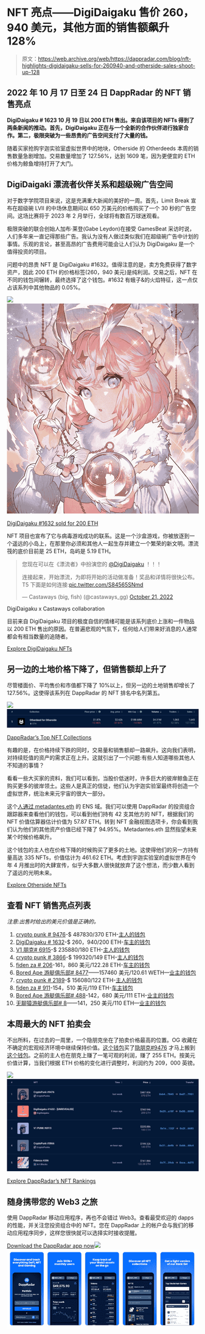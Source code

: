 # NFT 亮点——DigiDaigaku 售价 260，940 美元，其他方面的销售额飙升 128%

> 原文：<https://web.archive.org/web/https://dappradar.com/blog/nft-highlights-digidaigaku-sells-for-260940-and-otherside-sales-shoot-up-128>

## 2022 年 10 月 17 日至 24 日 DappRadar 的 NFT 销售亮点

**DigiDaigaku # 1623 10 月 19 日以 200 ETH 售出。来自该项目的 NFTs 得到了两条新闻的推动。首先，DigiDaigaku 正在与一个全新的合作伙伴进行独家合作。第二，极限突破为一些昂贵的广告空间支付了大量的钱。**

随着买家抢购宇迦实验室虚拟世界中的地块，Otherside 的 Otherdeeds 本周的销售数量急剧增加。交易数量增加了 127.56%，达到 1609 笔，因为更便宜的 ETH 价格为鲸鱼增持打开了大门。

## DigiDaigaki 漂流者伙伴关系和超级碗广告空间

对于数字学院项目来说，这是充满重大新闻的美好的一周。首先，Limit Break 宣布在超级碗 LVII 的中场休息期间以 650 万美元的价格购买了一个 30 秒的广告空间。这场比赛将于 2023 年 2 月举行，全球将有数百万球迷观看。

极限突破的联合创始人加布·莱登(Gabe Leydon)在接受 GamesBeat 采访时说，人们多年来一直记得那些广告。我认为没有人做过类似我们在超级碗广告中计划的事情。乐观的言论，甚至高昂的广告费用可能会让人们认为 DigiDaigaku 是一个值得投资的项目。

问题中的昂贵 NFT 是 DigiDaigaku #1632。值得注意的是，卖方免费获得了数字资产，因此 200 ETH 的价格标签(260，940 美元)是纯利润。交易之后，NFT 在不同的钱包间辗转，最终选择了这个钱包。#1632 有蛾子&的火焰特征，这一点仅占该系列中其他物品的 0.05%。

![](img/c174b6b2f5ce983ecac72764a9039a57.png)![](img/2ef9adb116d338beacbdcfce04000743.png)

[DigiDaigaku #1632 sold for 200 ETH](https://web.archive.org/web/20221130130515/https://dappradar.com/hub/assets/eth/0xd1258db6ac08eb0e625b75b371c023da478e94a9/1632)

NFT 项目也宣布了它与病毒游戏成功的联系。这是一个沙盒游戏，你被放逐到一个遥远的小岛上，在那里你必须和其他人一起生存并建立一个繁荣的新文明。漂流筏的底价目前是 25 ETH，岛屿是 5.19 ETH。

> 您现在可以在《漂流者》中扮演您的 [@DigiDaigaku](https://web.archive.org/web/20221130130515/https://twitter.com/DigiDaigaku?ref_src=twsrc%5Etfw) ！！！
> 
> 连接起来，开始漂流，为即将开始的活动做准备！奖品和详情将很快公布。
> T5 下面是如何连接:[pic.twitter.com/S84565SNmd](https://web.archive.org/web/20221130130515/https://t.co/S84565SNmd)
> 
> — Castaways (big, fish) (@castaways_gg) [October 21, 2022](https://web.archive.org/web/20221130130515/https://twitter.com/castaways_gg/status/1583577439326076928?ref_src=twsrc%5Etfw)

DigiDaigaku x Castaways collaboration

目前来自 DigiDaigaku 项目的极度自信的情绪可能是该系列底价上涨和一件物品以 200 ETH 售出的原因。在普遍悲观的气氛下，任何给人们带来好消息的人通常都会有相当数量的追随者。

[Explore DigiDaigaku NFTs](https://web.archive.org/web/20221130130515/https://dappradar.com/hub/nft-explorer/collection/digidaigaku)

## 另一边的土地价格下降了，但销售额却上升了

尽管楼面价、平均售价和市值都下降了 10%以上，但另一边的土地销售却增长了 127.56%。这使得该系列在 DappRadar 的 NFT 排名中名列第五。

[](https://web.archive.org/web/20221130130515/https://dappradar.com/nft/collections)[![](img/9dbef271911c5f6232d8bbb9c3df1584.png)<picture>![](img/6a39f17af794a2bc9e898709dc60a72c.png)</picture>](https://web.archive.org/web/20221130130515/https://dappradar.com/nft/collections)

[DappRadar’s Top NFT Collections](https://web.archive.org/web/20221130130515/https://dappradar.com/nft/collections)

有趣的是，在价格持续下跌的同时，交易量和销售额却一路飙升。这向我们表明，对持续贬值的资产的需求正在上升。这就引出了一个问题:有些人知道哪些其他人不知道的事情？

看看一些大买家的资料，我们可以看到，当股价低迷时，许多巨大的彼岸鲸鱼正在购买更多的彼岸领土。这些人是真正的信徒，他们认为宇迦实验室最终将创造一个虚拟世界，统治未来元宇宙的很大一部分。

这个[人通过 metadantes.eth](https://web.archive.org/web/20221130130515/https://dappradar.com/hub/wallet/eth/0x572d6f0628ef555061932f85687c9f8f85505ed1) 的 ENS 域。我们可以使用 DappRadar 的投资组合跟踪器来查看他们的钱包，可以看到他们持有 42 支其他方的 NFT，根据我们的 NFT 价值估算器估计价值为 57.87 ETH。转到 NFT 金融视图选项卡，你会看到我们认为他们的其他资产价值已经下降了 94.95%。Metadantes.eth 显然指望未来某个时候价格飙升。

这个钱包的主人也在价格下降的时候购买了更多的土地。这使得他们的另一方持有量高达 335 NFTs，价值估计为 461.62 ETH。考虑到宇迦实验室的虚拟世界在今年 4 月推出时的大肆宣传，似乎大多数人很快就放弃了这个想法，而少数人看到了遥远的光明未来。

[Explore Otherside NFTs](https://web.archive.org/web/20221130130515/https://dappradar.com/hub/nft-explorer/collection/otherdeed-for-otherside)

## 查看 NFT 销售亮点列表

*注意:出售时给出的美元价值是正确的。*

1.  [crypto punk # 9476](https://web.archive.org/web/20221130130515/https://dappradar.com/hub/assets/eth/0xb47e3cd837ddf8e4c57f05d70ab865de6e193bbb/9476)-$ 487830/370 ETH-[主人的钱包](https://web.archive.org/web/20221130130515/https://dappradar.com/hub/wallet/eth/0x2b941072f0cc2ad3189b6e65bf5984faeb754f5d)
2.  [DigiDaigaku # 1632](https://web.archive.org/web/20221130130515/https://dappradar.com/hub/assets/eth/0xd1258db6ac08eb0e625b75b371c023da478e94a9/1632)-$ 260，940/200 ETH-[车主的钱包](https://web.archive.org/web/20221130130515/https://dappradar.com/hub/wallet/eth/0x351eaed909eda2496ee2f52a529288525ebfe0e0)
3.  [V1 朋克# 6915](https://web.archive.org/web/20221130130515/https://dappradar.com/hub/assets/eth/0x282bdd42f4eb70e7a9d9f40c8fea0825b7f68c5d/6915)-$ 235880/180 ETH-[主人的钱包](https://web.archive.org/web/20221130130515/https://dappradar.com/hub/wallet/eth/0x8df03bfaff89595774505d1e68cdec3a38ee5c43)
4.  [crypto punk # 3866](https://web.archive.org/web/20221130130515/https://dappradar.com/hub/assets/eth/0xb47e3cd837ddf8e4c57f05d70ab865de6e193bbb/3866)-$ 199320/149 ETH-[主人的钱包](https://web.archive.org/web/20221130130515/https://dappradar.com/hub/wallet/eth/0x66362b929c1a9aaf14c51aab9b455ad7fb8268c4)
5.  [fiden za # 206](https://web.archive.org/web/20221130130515/https://dappradar.com/hub/assets/eth/0xa7d8d9ef8d8ce8992df33d8b8cf4aebabd5bd270/78000206)-161，860 美元/122.28 ETH-[车主的钱包](https://web.archive.org/web/20221130130515/https://dappradar.com/hub/wallet/eth/0xce90a7949bb78892f159f428d0dc23a8e3584d75)
6.  [Bored Ape 游艇俱乐部# 8477](https://web.archive.org/web/20221130130515/https://dappradar.com/hub/assets/eth/0xbc4ca0eda7647a8ab7c2061c2e118a18a936f13d/8477)——157460 美元/120.61 WETH—[业主的钱包](https://web.archive.org/web/20221130130515/https://dappradar.com/hub/wallet/eth/0x1f8b5b6220eee763c60ac064da06fcd63533fd00)
7.  [crypto punk # 2189](https://web.archive.org/web/20221130130515/https://dappradar.com/hub/assets/eth/0xb47e3cd837ddf8e4c57f05d70ab865de6e193bbb/2189)-$ 156080/122 ETH-[主人的钱包](https://web.archive.org/web/20221130130515/https://dappradar.com/hub/wallet/eth/0x3deed956b999b83361b85bff31d388c35125411d)
8.  [fiden za # 911](https://web.archive.org/web/20221130130515/https://dappradar.com/hub/assets/eth/0xa7d8d9ef8d8ce8992df33d8b8cf4aebabd5bd270/78000911)-154，510 美元/119 ETH-[车主钱包](https://web.archive.org/web/20221130130515/https://dappradar.com/hub/wallet/eth/0x57f647c41b89ff2a3971dc85325ab06e411f18c5)
9.  [Bored Ape 游艇俱乐部# 488](https://web.archive.org/web/20221130130515/https://dappradar.com/hub/assets/eth/0xbc4ca0eda7647a8ab7c2061c2e118a18a936f13d/488)-142，680 美元/111 ETH-[业主的钱包](https://web.archive.org/web/20221130130515/https://dappradar.com/hub/wallet/eth/0x46901e907778a950c77971a29ce75a8bfddb1d2f)
10.  [无聊猿游艇俱乐部# 8](https://web.archive.org/web/20221130130515/https://dappradar.com/hub/assets/eth/0xbc4ca0eda7647a8ab7c2061c2e118a18a936f13d/8)——141，250 美元/110 ETH—[业主的钱包](https://web.archive.org/web/20221130130515/https://dappradar.com/hub/wallet/eth/0xa37fbd2264b48ed56dd7de8b9b83db35561700ef)

## 本周最大的 NFT 拍卖会

不出所料，在过去的一周里，一个隐朋克坐在了拍卖价格最高的位置。OG 收藏在不确定的宏观经济环境中继续保持价值。[这个钱包](https://web.archive.org/web/20221130130515/https://dappradar.com/hub/wallet/eth/0xd746a8c5324c80439fa57a86ef9a181f67e17951)买了[隐朋克#9476](https://web.archive.org/web/20221130130515/https://dappradar.com/hub/assets/eth/0xb47e3cd837ddf8e4c57f05d70ab865de6e193bbb/9476) 才马上搬到[这个钱包](https://web.archive.org/web/20221130130515/https://dappradar.com/hub/wallet/eth/0x2b941072f0cc2ad3189b6e65bf5984faeb754f5d)。之前的主人也在朋克上赚了一笔可观的利润，赚了 255 ETH。按美元价值计算，当我们根据 ETH 价格的变化进行调整时，利润约为 209，000 英镑。

![](img/ed61518f226cfd9e425ed1bc1b7191e5.png)![](img/22e5528f44e6dc43ca12faf40e251efb.png)

[Explore DappRadar’s NFT Rankings](https://web.archive.org/web/20221130130515/https://dappradar.com/nft/sales)

## 随身携带您的 Web3 之旅

使用 DappRadar 移动应用程序，再也不会错过 Web3。查看最受欢迎的 dapps 的性能，并关注您投资组合中的 NFT。您在 DappRadar 上的帐户会与我们的移动应用程序同步，这样您很快就可以选择实时接收提醒。

[Download the DappRadar app now](https://web.archive.org/web/20221130130515/https://dappradar.app.link/blog)[](https://web.archive.org/web/20221130130515/https://play.google.com/store/apps/details?id=com.portfolio.dappradar)[![](img/a3634373d68930c5d4e8a7fce618f91f.png)<picture>![](img/32f8febe5089e578c1870452d1812163.png)</picture>](https://web.archive.org/web/20221130130515/https://play.google.com/store/apps/details?id=com.portfolio.dappradar)